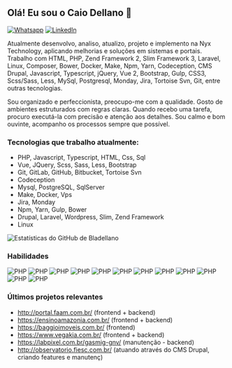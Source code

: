 ## Olá! Eu sou o Caio Dellano 👋

[![Whatsapp](https://img.shields.io/badge/WhatsApp-25D366?style=for-the-badge&logo=whatsapp&logoColor=white)](https://api.whatsapp.com/send?phone=5591982650277)
[![LinkedIn](https://img.shields.io/badge/LinkedIn-0077B5?style=for-the-badge&logo=linkedin&logoColor=white)](https://www.linkedin.com/in/bladellano/)


Atualmente desenvolvo, analiso, atualizo, projeto e implemento na Nyx Technology, aplicando melhorias e soluções em sistemas e portais. Trabalho com HTML, PHP, Zend Framework 2, Slim Framework 3, Laravel, Linux, Composer, Bower, Docker, Make, Npm, Yarn, Codeception, CMS Drupal, Javascript, Typescript, jQuery, Vue 2, Bootstrap, Gulp, CSS3, Scss/Sass, Less, MySql, Postgresql, Monday, Jira, Tortoise Svn, Git, entre outras tecnologias.

Sou organizado e perfeccionista, preocupo-me com a qualidade. Gosto de ambientes estruturados com regras claras. Quando recebo uma tarefa, procuro executá-la com precisão e atenção aos detalhes. Sou calmo e bom ouvinte, acompanho os processos sempre que possível.

### Tecnologias que trabalho atualmente:

 - PHP, Javascript, Typescript, HTML, Css, Sql
 - Vue, JQuery, Scss, Sass, Less, Bootstrap
 - Git, GitLab, GitHub, Bitbucket, Tortoise Svn
 - Codeception
 - Mysql, PostgreSQL, SqlServer
 - Make, Docker, Vps
 - Jira, Monday
 - Npm, Yarn, Gulp, Bower
 - Drupal, Laravel, Wordpress, Slim, Zend Framework
 - Linux
 
![Estatísticas do GitHub de Bladellano](https://github-readme-stats.vercel.app/api?username=bladellano&show_icons=true&theme=transparent)

### Habilidades

![PHP](https://img.shields.io/badge/PHP-777BB4?style=for-the-badge&logo=php&logoColor=white)
![PHP](https://img.shields.io/badge/Vue.js-35495E?style=for-the-badge&logo=vue.js&logoColor=4FC08D)
![PHP](https://img.shields.io/badge/Bootstrap-563D7C?style=for-the-badge&logo=bootstrap&logoColor=white)
![PHP](https://img.shields.io/badge/jQuery-0769AD?style=for-the-badge&logo=jquery&logoColor=white)
![PHP](https://img.shields.io/badge/Laravel-FF2D20?style=for-the-badge&logo=laravel&logoColor=white)
![PHP](https://img.shields.io/badge/MySQL-00000F?style=for-the-badge&logo=mysql&logoColor=white)
![PHP](https://img.shields.io/badge/PostgreSQL-316192?style=for-the-badge&logo=postgresql&logoColor=white)
![PHP](https://img.shields.io/badge/SQLite-07405E?style=for-the-badge&logo=sqlite&logoColor=white)
![PHP](https://img.shields.io/badge/sequelize-323330?style=for-the-badge&logo=sequelize&logoColor=blue)
![PHP](https://img.shields.io/badge/CSS3-1572B6?style=for-the-badge&logo=css3&logoColor=white)
![PHP](https://img.shields.io/badge/HTML5-E34F26?style=for-the-badge&logo=html5&logoColor=white)
![PHP](https://img.shields.io/badge/JavaScript-323330?style=for-the-badge&logo=javascript&logoColor=F7DF1E)

### Últimos projetos relevantes
- http://portal.faam.com.br/ (frontend + backend)
- https://ensinoamazonia.com.br/  (frontend + backend)
- https://baggioimoveis.com.br/ (frontend)
- https://www.vegakia.com.br/ (frontend + backend)
- https://labpixel.com.br/gasmig-gnv/ (manutenção - backend)
- http://observatorio.fiesc.com.br/ (atuando através do CMS Drupal, criando features e manutenç) 	
   	
    
    
    

 	





